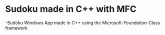 # Sudoku made in C++ with MFC
-Sudoku Windows App made in C++ using the Microsoft-Foundation-Class framework
